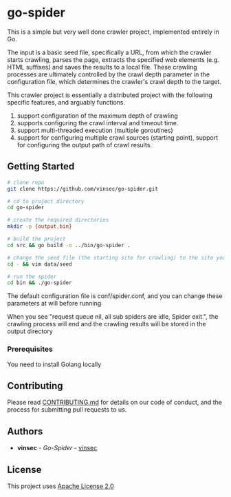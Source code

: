 # go-spider

This is a simple but very well done crawler project, implemented entirely in Go.

The input is a basic seed file, specifically a URL, from which the crawler starts crawling, parses the page, extracts the specified web elements (e.g. HTML suffixes) and saves the results to a local file. These crawling processes are ultimately controlled by the crawl depth parameter in the configuration file, which determines the crawler's crawl depth to the target.

This crawler project is essentially a distributed project with the following specific features, and arguably functions.

1. support configuration of the maximum depth of crawling
2. supports configuring the crawl interval and timeout time.
3. support multi-threaded execution (multiple goroutines)
4. support for configuring multiple crawl sources (starting point), support for configuring the output path of crawl results.


## Getting Started
```bash
# clone repo
git clone https://github.com/vinsec/go-spider.git

# cd to project directory
cd go-spider

# create the required directories
mkdir -p {output,bin}

# build the project
cd src && go build -o ../bin/go-spider .

# change the seed file (the starting site for crawling) to the site you want to crawl
cd - && vim data/seed

# run the spider
cd bin && ./go-spider

```

The default configuration file is conf/spider.conf, and you can change these parameters at will before running

When you see "request queue nil, all sub spiders are idle, Spider exit.", the crawling process will end and the crawling results will be stored in the output directory

### Prerequisites
You need to install Golang locally


## Contributing

Please read [CONTRIBUTING.md](#) for details on our code of conduct, and the process for submitting pull requests to us.

## Authors 

* **vinsec** - *Go-Spider* - [vinsec](https://github.com/vinsec)

## License

This project uses [Apache License 2.0](LICENSE.md) 
